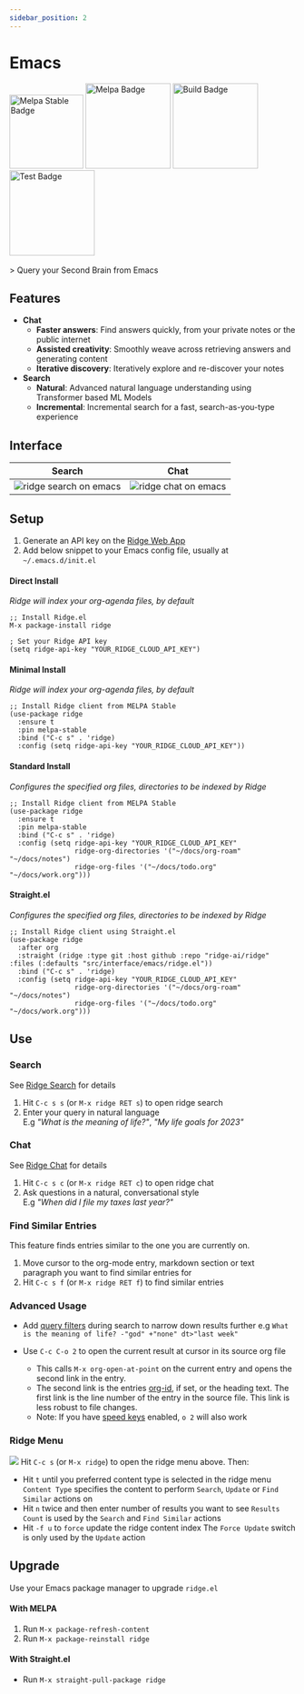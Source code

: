 ```yaml
---
sidebar_position: 2
---
```


# Emacs

<img src="https://stable.melpa.org/packages/ridge-badge.svg" width="130" alt="Melpa Stable Badge" />
<img src="https://melpa.org/packages/ridge-badge.svg" width="150" alt="Melpa Badge" />

<img src="https://github.com/ridge-ai/ridge/actions/workflows/build_ridge_el.yml/badge.svg" width="150" alt="Build Badge" />
<img src="https://github.com/ridge-ai/ridge/actions/workflows/test_ridge_el.yml/badge.svg" width="150" alt="Test Badge" />

<br />
<br />
> Query your Second Brain from Emacs

## Features
- **Chat**
  - **Faster answers**: Find answers quickly, from your private notes or the public internet
  - **Assisted creativity**: Smoothly weave across retrieving answers and generating content
  - **Iterative discovery**: Iteratively explore and re-discover your notes
- **Search**
  - **Natural**: Advanced natural language understanding using Transformer based ML Models
  - **Incremental**: Incremental search for a fast, search-as-you-type experience

## Interface

| Search | Chat |
|:------:|:----:|
| ![ridge search on emacs](/img/ridge_search_on_emacs.png) | ![ridge chat on emacs](/img/ridge_chat_on_emacs.png) |

## Setup
1. Generate an API key on the [Ridge Web App](https://app.ridge.dev/config#clients)
2. Add below snippet to your Emacs config file, usually at `~/.emacs.d/init.el`


#### **Direct Install**
*Ridge will index your org-agenda files, by default*

```elisp
;; Install Ridge.el
M-x package-install ridge

; Set your Ridge API key
(setq ridge-api-key "YOUR_RIDGE_CLOUD_API_KEY")
```

#### **Minimal Install**
*Ridge will index your org-agenda files, by default*

```elisp
;; Install Ridge client from MELPA Stable
(use-package ridge
  :ensure t
  :pin melpa-stable
  :bind ("C-c s" . 'ridge)
  :config (setq ridge-api-key "YOUR_RIDGE_CLOUD_API_KEY"))
```

#### **Standard Install**
*Configures the specified org files, directories to be indexed by Ridge*

```elisp
;; Install Ridge client from MELPA Stable
(use-package ridge
  :ensure t
  :pin melpa-stable
  :bind ("C-c s" . 'ridge)
  :config (setq ridge-api-key "YOUR_RIDGE_CLOUD_API_KEY"
                ridge-org-directories '("~/docs/org-roam" "~/docs/notes")
                ridge-org-files '("~/docs/todo.org" "~/docs/work.org")))
```

#### **Straight.el**
*Configures the specified org files, directories to be indexed by Ridge*

```elisp
;; Install Ridge client using Straight.el
(use-package ridge
  :after org
  :straight (ridge :type git :host github :repo "ridge-ai/ridge" :files (:defaults "src/interface/emacs/ridge.el"))
  :bind ("C-c s" . 'ridge)
  :config (setq ridge-api-key "YOUR_RIDGE_CLOUD_API_KEY"
                ridge-org-directories '("~/docs/org-roam" "~/docs/notes")
                ridge-org-files '("~/docs/todo.org" "~/docs/work.org")))
```

## Use
### Search
See [Ridge Search](/features/search.md) for details
1. Hit  `C-c s s` (or `M-x ridge RET s`) to open ridge search
2. Enter your query in natural language<br/>
  E.g *"What is the meaning of life?"*, *"My life goals for 2023"*

### Chat
See [Ridge Chat](/features/chat.md) for details
1. Hit `C-c s c` (or `M-x ridge RET c`) to open ridge chat
2. Ask questions in a natural, conversational style<br/>
  E.g *"When did I file my taxes last year?"*

### Find Similar Entries
This feature finds entries similar to the one you are currently on.
1. Move cursor to the org-mode entry, markdown section or text paragraph you want to find similar entries for
2. Hit `C-c s f` (or `M-x ridge RET f`) to find similar entries

### Advanced Usage
- Add [query filters](https://github.com/ridge-ai/ridge/#query-filters) during search to narrow down results further
  e.g `What is the meaning of life? -"god" +"none" dt>"last week"`

- Use `C-c C-o 2` to open the current result at cursor in its source org file
  - This calls `M-x org-open-at-point` on the current entry and opens the second link in the entry.
  - The second link is the entries [org-id](https://orgmode.org/manual/Handling-Links.html#FOOT28), if set, or the heading text.
    The first link is the line number of the entry in the source file. This link is less robust to file changes.
  - Note: If you have [speed keys](https://orgmode.org/manual/Speed-Keys.html) enabled, `o 2` will also work

### Ridge Menu
![](/img/ridge_emacs_menu.png)
Hit `C-c s` (or `M-x ridge`) to open the ridge menu above. Then:
- Hit `t` until you preferred content type is selected in the ridge menu
  `Content Type` specifies the content to perform `Search`, `Update` or `Find Similar` actions on
- Hit `n` twice and then enter number of results you want to see
  `Results Count` is used by the `Search` and `Find Similar` actions
- Hit `-f u` to `force` update the ridge content index
  The `Force Update` switch is only used by the `Update` action

## Upgrade
Use your Emacs package manager to upgrade `ridge.el`
<!-- tabs:start -->

#### **With MELPA**
1. Run `M-x package-refresh-content`
2. Run `M-x package-reinstall ridge`

#### **With Straight.el**
- Run `M-x straight-pull-package ridge`

<!-- tabs:end -->
